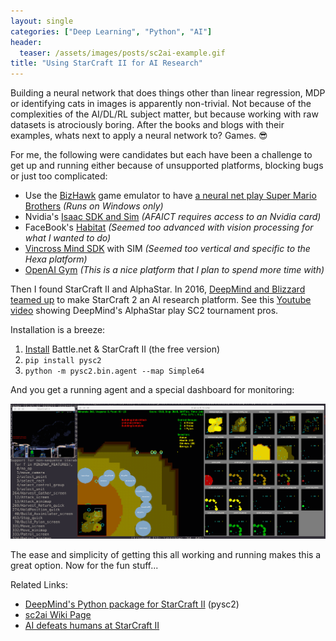 ```yaml
---
layout: single
categories: ["Deep Learning", "Python", "AI"]
header:
  teaser: /assets/images/posts/sc2ai-example.gif
title: "Using StarCraft II for AI Research"
---
```


Building a neural network that does things other than linear regression, MDP or identifying cats in images is apparently non-trivial.  Not because of the complexities of the AI/DL/RL subject matter, but because working with raw datasets is atrociously boring.  After the books and blogs with their examples, whats next to apply a neural network to?  Games. 😎

For me, the following were candidates but each have been a challenge to get up and running either because of unsupported platforms, blocking bugs or just too complicated:

* Use the [BizHawk](https://github.com/TASVideos/BizHawk) game emulator to have [a neural net play Super Mario Brothers](https://www.youtube.com/watch?v=qv6UVOQ0F44) _(Runs on Windows only)_
* Nvidia's [Isaac SDK and Sim](https://developer.nvidia.com/isaac-sdk) _(AFAICT requires access to an Nvidia card)_
* FaceBook's [Habitat](https://aihabitat.org/) _(Seemed too advanced with vision processing for what I wanted to do)_
* [Vincross Mind SDK](https://developer.vincross.com/en) with SIM _(Seemed too vertical and specific to the Hexa platform)_
* [OpenAI Gym](https://gym.openai.com/) _(This is a nice platform that I plan to spend more time with)_

Then I found StarCraft II and AlphaStar.  In 2016, [DeepMind and Blizzard teamed up](https://deepmind.com/blog/deepmind-and-blizzard-release-starcraft-ii-ai-research-environment/) to make StarCraft 2 an AI research platform.  See this [Youtube video](https://www.youtube.com/watch?v=DpRPfidTjDA) showing DeepMind's AlphaStar play SC2 tournament pros.

Installation is a breeze:

1. [Install](https://www.blizzard.com/en-us/download) Battle.net & StarCraft II (the free version)
2. `pip install pysc2`
3. `python -m pysc2.bin.agent --map Simple64`

And you get a running agent and a special dashboard for monitoring:

![](/assets/images/posts/sc2ai-example.gif)

The ease and simplicity of getting this all working and running makes this a great option.  Now for the fun stuff...


Related Links:

* [DeepMind's Python package for StarCraft II](https://github.com/deepmind/pysc2) (pysc2)
* [sc2ai Wiki Page](http://wiki.sc2ai.net/Main_Page)
* [AI defeats humans at StarCraft II](https://bdtechtalks.com/2019/01/28/deepmind-alphastar-ai-starcraft-2/)
